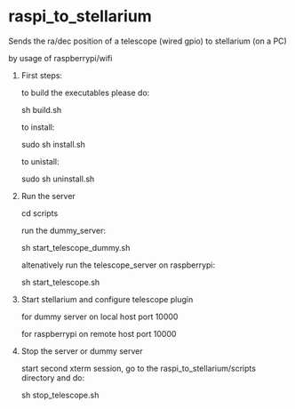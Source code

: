 # raspi_to_stellarium

Sends the ra/dec position of a telescope (wired gpio) to stellarium (on a PC)

by usage of raspberrypi/wifi

1. First steps:

   to build the executables please do:
   
   sh build.sh
   
   to install:
   
   sudo sh install.sh

   to unistall:

   sudo sh uninstall.sh

2. Run the server

   cd scripts

   run the dummy_server:
   
   sh start_telescope_dummy.sh

   altenatively run the telescope_server on raspberrypi:

   sh start_telescope.sh

3. Start stellarium and configure telescope plugin

   for dummy server on local host port 10000

   for raspberrypi on remote host port 10000


4. Stop the server or dummy server

   start second xterm session, go to the raspi_to_stellarium/scripts directory and do:

   sh stop_telescope.sh



   

   

   

   